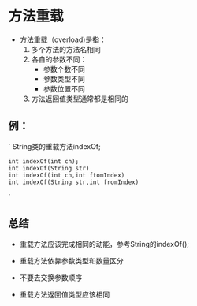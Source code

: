 # 方法重载

* 方法重载（overload)是指：
    1. 多个方法的方法名相同
    2. 各自的参数不同：
        - 参数个数不同
        - 参数类型不同
        - 参数位置不同
    3. 方法返回值类型通常都是相同的

## 例：

`
    String类的重载方法indexOf;

    int indexOf(int ch);
    int indexOf(String str)
    int indexOf(int ch,int ftomIndex)
    int indexOf(String str,int fromIndex)

`
## 总结

* 重载方法应该完成相同的动能，参考String的indexOf();
* 重载方法依靠参数类型和数量区分

* 不要去交换参数顺序

* 重载方法返回值类型应该相同